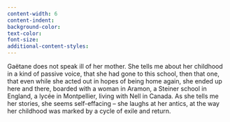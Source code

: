 ```yaml
---
content-width: 6
content-indent:
background-color:
text-color:
font-size:
additional-content-styles:
---
```


Gaëtane does not speak ill of her mother.  She tells me about her childhood in a kind of passive voice, that she had gone to this school, then that one, that even while she acted out in hopes of being home again, she ended up here and there, boarded with a woman in Aramon, a Steiner school in England, a lycée in Montpellier, living with Nell in Canada. As she tells me her stories, she seems self-effacing – she laughs at her antics, at the way her childhood was marked by a cycle of exile and return.